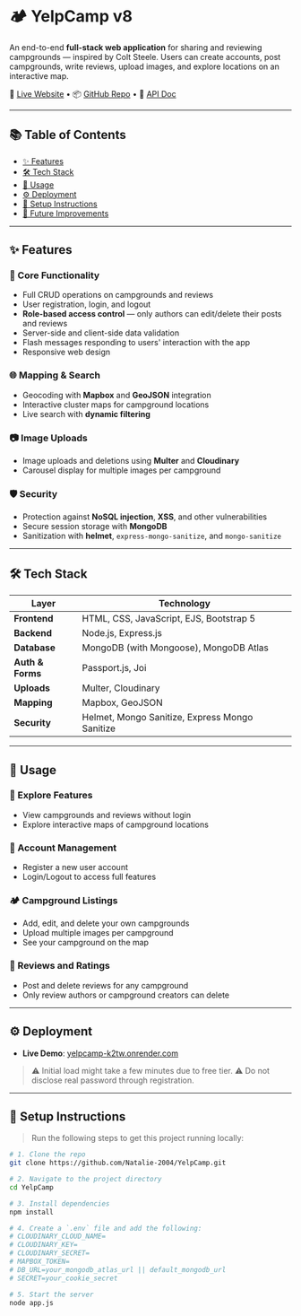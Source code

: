 # 🏕️ YelpCamp v8

An end-to-end **full-stack web application** for sharing and reviewing campgrounds — inspired by Colt Steele. Users can create accounts, post campgrounds, write reviews, upload images, and explore locations on an interactive map.

🔗 [Live Website](https://yelpcamp-k2tw.onrender.com/) • 📦 [GitHub Repo](https://github.com/Natalie-2004/YelpCamp/tree/main) • 📝 [API Doc](https://natalie-2004.github.io/swagger-docs/)

---

## 📚 Table of Contents

- [✨ Features](#-features)
- [🛠️ Tech Stack](#-tech-stack)
- [🚀 Usage](#-usage)
- [⚙️ Deployment](#-deployment)
- [📄 Setup Instructions](#-setup-instructions)
- [🧪 Future Improvements](#-future-improvements)

---

## ✨ Features

### 🔧 Core Functionality
- Full CRUD operations on campgrounds and reviews
- User registration, login, and logout
- **Role-based access control** — only authors can edit/delete their posts and reviews
- Server-side and client-side data validation
- Flash messages responding to users' interaction with the app
- Responsive web design

### 🌐 Mapping & Search
- Geocoding with **Mapbox** and **GeoJSON** integration
- Interactive cluster maps for campground locations
- Live search with **dynamic filtering**

### 📷 Image Uploads
- Image uploads and deletions using **Multer** and **Cloudinary**
- Carousel display for multiple images per campground

### 🛡️ Security
- Protection against **NoSQL injection**, **XSS**, and other vulnerabilities
- Secure session storage with **MongoDB**
- Sanitization with **helmet**, `express-mongo-sanitize`, and `mongo-sanitize`

---

## 🛠️ Tech Stack

| Layer        | Technology |
|--------------|------------|
| **Frontend** | HTML, CSS, JavaScript, EJS, Bootstrap 5 |
| **Backend**  | Node.js, Express.js |
| **Database** | MongoDB (with Mongoose), MongoDB Atlas |
| **Auth & Forms** | Passport.js, Joi |
| **Uploads**  | Multer, Cloudinary |
| **Mapping**  | Mapbox, GeoJSON |
| **Security** | Helmet, Mongo Sanitize, Express Mongo Sanitize |

---

## 🚀 Usage

### 🧭 Explore Features
- View campgrounds and reviews without login
- Explore interactive maps of campground locations

### 📝 Account Management
- Register a new user account
- Login/Logout to access full features

### 🏕️ Campground Listings
- Add, edit, and delete your own campgrounds
- Upload multiple images per campground
- See your campground on the map

### 💬 Reviews and Ratings
- Post and delete reviews for any campground
- Only review authors or campground creators can delete

---

## ⚙️ Deployment

- **Live Demo**: [yelpcamp-k2tw.onrender.com](https://yelpcamp-k2tw.onrender.com/)
> ⚠️ Initial load might take a few minutes due to free tier.
> ⚠️ Do not disclose real password through registration.

---

## 📄 Setup Instructions

> Run the following steps to get this project running locally:

```bash
# 1. Clone the repo
git clone https://github.com/Natalie-2004/YelpCamp.git

# 2. Navigate to the project directory
cd YelpCamp

# 3. Install dependencies
npm install

# 4. Create a `.env` file and add the following:
# CLOUDINARY_CLOUD_NAME=
# CLOUDINARY_KEY=
# CLOUDINARY_SECRET=
# MAPBOX_TOKEN=
# DB_URL=your_mongodb_atlas_url || default_mongodb_url
# SECRET=your_cookie_secret

# 5. Start the server
node app.js
